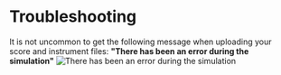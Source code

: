 # Troubleshooting
It is not uncommon to get the following message when uploading your score and instrument files:
**"There has been an error during the simulation"**
![There has been an error during the simulation](http://tommudd.co.uk/ness/images/ness-error.png)
